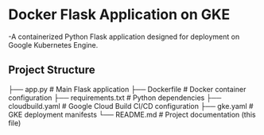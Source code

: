 # Docker Flask Application on GKE

-A containerized Python Flask application designed for deployment on Google Kubernetes Engine.

## Project Structure
├── app.py # Main Flask application
├── Dockerfile # Docker container configuration
├── requirements.txt # Python dependencies
├── cloudbuild.yaml # Google Cloud Build CI/CD configuration
├── gke.yaml # GKE deployment manifests
└── README.md # Project documentation (this file)

